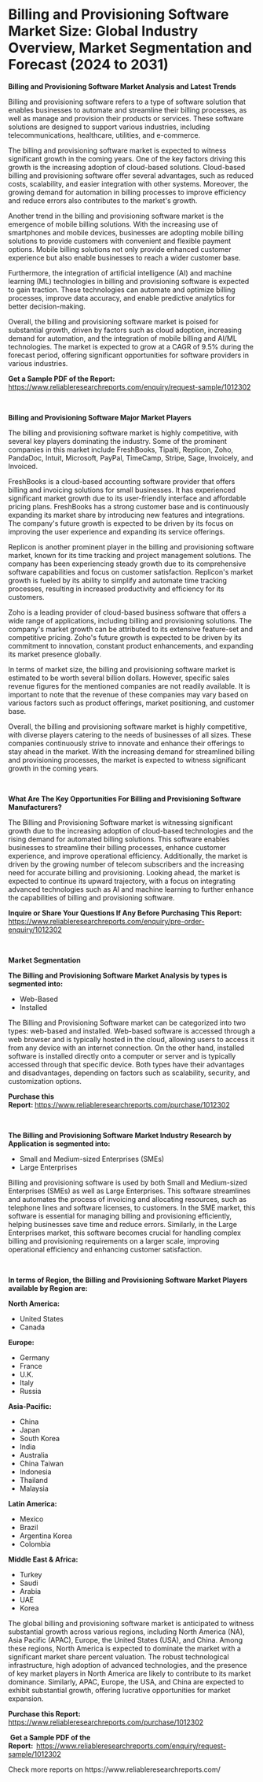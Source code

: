 <p><h1>Billing and Provisioning Software Market Size: Global Industry Overview, Market Segmentation and Forecast (2024 to 2031)</h1></p><p><strong>Billing and Provisioning Software Market Analysis and Latest Trends</strong></p>
<p><p>Billing and provisioning software refers to a type of software solution that enables businesses to automate and streamline their billing processes, as well as manage and provision their products or services. These software solutions are designed to support various industries, including telecommunications, healthcare, utilities, and e-commerce.</p><p>The billing and provisioning software market is expected to witness significant growth in the coming years. One of the key factors driving this growth is the increasing adoption of cloud-based solutions. Cloud-based billing and provisioning software offer several advantages, such as reduced costs, scalability, and easier integration with other systems. Moreover, the growing demand for automation in billing processes to improve efficiency and reduce errors also contributes to the market's growth.</p><p>Another trend in the billing and provisioning software market is the emergence of mobile billing solutions. With the increasing use of smartphones and mobile devices, businesses are adopting mobile billing solutions to provide customers with convenient and flexible payment options. Mobile billing solutions not only provide enhanced customer experience but also enable businesses to reach a wider customer base.</p><p>Furthermore, the integration of artificial intelligence (AI) and machine learning (ML) technologies in billing and provisioning software is expected to gain traction. These technologies can automate and optimize billing processes, improve data accuracy, and enable predictive analytics for better decision-making.</p><p>Overall, the billing and provisioning software market is poised for substantial growth, driven by factors such as cloud adoption, increasing demand for automation, and the integration of mobile billing and AI/ML technologies. The market is expected to grow at a CAGR of 9.5% during the forecast period, offering significant opportunities for software providers in various industries.</p></p>
<p><strong>Get a Sample PDF of the Report:&nbsp;</strong> <a href="https://www.reliableresearchreports.com/enquiry/request-sample/1012302">https://www.reliableresearchreports.com/enquiry/request-sample/1012302</a></p>
<p>&nbsp;</p>
<p><strong>Billing and Provisioning Software Major Market Players</strong></p>
<p><p>The billing and provisioning software market is highly competitive, with several key players dominating the industry. Some of the prominent companies in this market include FreshBooks, Tipalti, Replicon, Zoho, PandaDoc, Intuit, Microsoft, PayPal, TimeCamp, Stripe, Sage, Invoicely, and Invoiced.</p><p>FreshBooks is a cloud-based accounting software provider that offers billing and invoicing solutions for small businesses. It has experienced significant market growth due to its user-friendly interface and affordable pricing plans. FreshBooks has a strong customer base and is continuously expanding its market share by introducing new features and integrations. The company's future growth is expected to be driven by its focus on improving the user experience and expanding its service offerings.</p><p>Replicon is another prominent player in the billing and provisioning software market, known for its time tracking and project management solutions. The company has been experiencing steady growth due to its comprehensive software capabilities and focus on customer satisfaction. Replicon's market growth is fueled by its ability to simplify and automate time tracking processes, resulting in increased productivity and efficiency for its customers.</p><p>Zoho is a leading provider of cloud-based business software that offers a wide range of applications, including billing and provisioning solutions. The company's market growth can be attributed to its extensive feature-set and competitive pricing. Zoho's future growth is expected to be driven by its commitment to innovation, constant product enhancements, and expanding its market presence globally.</p><p>In terms of market size, the billing and provisioning software market is estimated to be worth several billion dollars. However, specific sales revenue figures for the mentioned companies are not readily available. It is important to note that the revenue of these companies may vary based on various factors such as product offerings, market positioning, and customer base.</p><p>Overall, the billing and provisioning software market is highly competitive, with diverse players catering to the needs of businesses of all sizes. These companies continuously strive to innovate and enhance their offerings to stay ahead in the market. With the increasing demand for streamlined billing and provisioning processes, the market is expected to witness significant growth in the coming years.</p></p>
<p>&nbsp;</p>
<p><strong>What Are The Key Opportunities For Billing and Provisioning Software Manufacturers?</strong></p>
<p><p>The Billing and Provisioning Software market is witnessing significant growth due to the increasing adoption of cloud-based technologies and the rising demand for automated billing solutions. This software enables businesses to streamline their billing processes, enhance customer experience, and improve operational efficiency. Additionally, the market is driven by the growing number of telecom subscribers and the increasing need for accurate billing and provisioning. Looking ahead, the market is expected to continue its upward trajectory, with a focus on integrating advanced technologies such as AI and machine learning to further enhance the capabilities of billing and provisioning software.</p></p>
<p><strong>Inquire or Share Your Questions If Any Before Purchasing This Report:</strong> <a href="https://www.reliableresearchreports.com/enquiry/pre-order-enquiry/1012302">https://www.reliableresearchreports.com/enquiry/pre-order-enquiry/1012302</a></p>
<p>&nbsp;</p>
<p><strong>Market Segmentation</strong></p>
<p><strong>The Billing and Provisioning Software Market Analysis by types is segmented into:</strong></p>
<p><ul><li>Web-Based</li><li>Installed</li></ul></p>
<p><p>The Billing and Provisioning Software market can be categorized into two types: web-based and installed. Web-based software is accessed through a web browser and is typically hosted in the cloud, allowing users to access it from any device with an internet connection. On the other hand, installed software is installed directly onto a computer or server and is typically accessed through that specific device. Both types have their advantages and disadvantages, depending on factors such as scalability, security, and customization options.</p></p>
<p><strong>Purchase this Report:&nbsp;</strong><a href="https://www.reliableresearchreports.com/purchase/1012302">https://www.reliableresearchreports.com/purchase/1012302</a></p>
<p>&nbsp;</p>
<p><strong>The Billing and Provisioning Software Market Industry Research by Application is segmented into:</strong></p>
<p><ul><li>Small and Medium-sized Enterprises (SMEs)</li><li>Large Enterprises</li></ul></p>
<p><p>Billing and provisioning software is used by both Small and Medium-sized Enterprises (SMEs) as well as Large Enterprises. This software streamlines and automates the process of invoicing and allocating resources, such as telephone lines and software licenses, to customers. In the SME market, this software is essential for managing billing and provisioning efficiently, helping businesses save time and reduce errors. Similarly, in the Large Enterprises market, this software becomes crucial for handling complex billing and provisioning requirements on a larger scale, improving operational efficiency and enhancing customer satisfaction.</p></p>
<p>&nbsp;</p>
<p><strong>In terms of Region, the Billing and Provisioning Software Market Players available by Region are:</strong></p>
<p>
    <p> <strong> North America: </strong>
        <ul>
            <li>United States</li>
            <li>Canada</li>
        </ul>
        </p> 
    <p> <strong> Europe: </strong>
        <ul>
            <li>Germany</li>
            <li>France</li>
            <li>U.K.</li>
            <li>Italy</li>
            <li>Russia</li>
        </ul>
        </p> 
    <p> <strong> Asia-Pacific: </strong>
        <ul>
            <li>China</li>
            <li>Japan</li>
            <li>South Korea</li>
            <li>India</li>
            <li>Australia</li>
            <li>China Taiwan</li>
            <li>Indonesia</li>
            <li>Thailand</li>
            <li>Malaysia</li>
        </ul>
        </p> 
    <p> <strong> Latin America: </strong>
        <ul>
            <li>Mexico</li>
            <li>Brazil</li>
            <li>Argentina Korea</li>
            <li>Colombia</li>
        </ul>
        </p> 
    <p> <strong> Middle East & Africa: </strong>
        <ul>
            <li>Turkey</li>
            <li>Saudi</li>
            <li>Arabia</li>
            <li>UAE</li>
            <li>Korea</li>
        </ul>
    </p>
    </p>
<p><p>The global billing and provisioning software market is anticipated to witness substantial growth across various regions, including North America (NA), Asia Pacific (APAC), Europe, the United States (USA), and China. Among these regions, North America is expected to dominate the market with a significant market share percent valuation. The robust technological infrastructure, high adoption of advanced technologies, and the presence of key market players in North America are likely to contribute to its market dominance. Similarly, APAC, Europe, the USA, and China are expected to exhibit substantial growth, offering lucrative opportunities for market expansion.</p></p>
<p><strong>Purchase this Report: </strong><a href="https://www.reliableresearchreports.com/purchase/1012302">https://www.reliableresearchreports.com/purchase/1012302</a></p>
<p>&nbsp;<strong>Get a Sample PDF of the Report:&nbsp;&nbsp;</strong><a href="https://www.reliableresearchreports.com/enquiry/request-sample/1012302">https://www.reliableresearchreports.com/enquiry/request-sample/1012302</a></p>
<p><strong></strong></p>
<p>Check more reports on https://www.reliableresearchreports.com/</p>